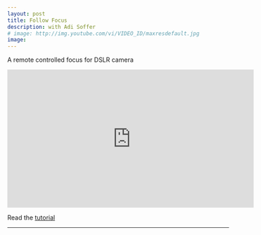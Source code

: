 ```yaml
---
layout: post
title: Follow Focus
description: with Adi Soffer
# image: http://img.youtube.com/vi/VIDEO_ID/maxresdefault.jpg
image: 
---
```


<p>A remote controlled focus for DSLR camera</p>
<iframe width="560" height="315" src="http://www.youtube.com/embed/uXpLIT_GN6Q" frameborder="0" allowfullscreen></iframe>

<!--
<p> Watch it on <a href="http://www.youtube.com/watch?v=uXpLIT_GN6Q&amp;feature=plcp">youtube</a> <br />
-->

<p>
Read the <a href="http://adisoffer.tumblr.com/post/23469538631/building-the-arduino-based-follow-focus-pt-1">tutorial</a>
</p>

<hr />